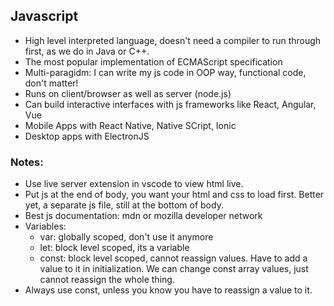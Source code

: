 ## Javascript

- High level interpreted language, doesn't need a compiler to run through first, as we do in Java or C++.
- The most popular implementation of ECMAScript specification
- Multi-paragidm: I can write my js code in OOP way, functional code, don't matter!
- Runs on client/browser as well as server (node.js)
- Can build interactive interfaces with js frameworks like React, Angular, Vue
- Mobile Apps with React Native, Native SCript, Ionic
- Desktop apps with ElectronJS


### Notes:
- Use live server extension in vscode to view html live.
- Put js at the end of body, you want your html and css to load first. Better yet, a separate js file, still at the bottom of body.
- Best js documentation: mdn or mozilla developer network
- Variables:
    - var: globally scoped, don't use it anymore
    - let: block level scoped, its a variable
    - const: block level scoped, cannot reassign values. Have to add a value to it in initialization. We can change const array values, just cannot reassign the whole thing.
- Always use const, unless you know you have to reassign a value to it.